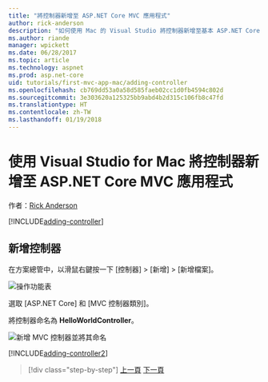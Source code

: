 ```yaml
---
title: "將控制器新增至 ASP.NET Core MVC 應用程式"
author: rick-anderson
description: "如何使用 Mac 的 Visual Studio 將控制器新增至基本 ASP.NET Core MVC 應用程式"
ms.author: riande
manager: wpickett
ms.date: 06/28/2017
ms.topic: article
ms.technology: aspnet
ms.prod: asp.net-core
uid: tutorials/first-mvc-app-mac/adding-controller
ms.openlocfilehash: cb769dd53a0a58d585faeb02cc1d0fb4594c802d
ms.sourcegitcommit: 3e303620a125325bb9abd4b2d315c106fb8c47fd
ms.translationtype: HT
ms.contentlocale: zh-TW
ms.lasthandoff: 01/19/2018
---
```

# <a name="adding-a-controller-to-an-aspnet-core-mvc-app-with-visual-studio-for-mac"></a>使用 Visual Studio for Mac 將控制器新增至 ASP.NET Core MVC 應用程式

作者：[Rick Anderson](https://twitter.com/RickAndMSFT)

[!INCLUDE[adding-controller](../../includes/mvc-intro/adding-controller1.md)]

## <a name="add-a-controller"></a>新增控制器 

在方案總管中，以滑鼠右鍵按一下 [控制器] > [新增] > [新增檔案]。

![操作功能表](adding-controller/_static/add_controller.png)

選取 [ASP.NET Core] 和 [MVC 控制器類別]。

將控制器命名為 **HelloWorldController**。

![新增 MVC 控制器並將其命名](adding-controller/_static/ac.png)

[!INCLUDE[adding-controller2](../../includes/mvc-intro/adding-controller2.md)]

>[!div class="step-by-step"]
[上一頁](../first-mvc-app/start-mvc.md)
[下一頁](adding-view.md)
